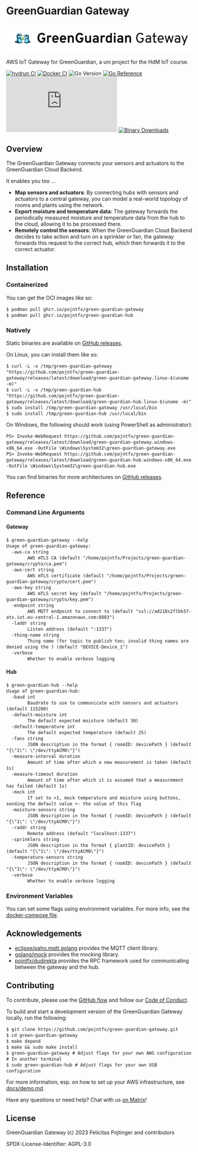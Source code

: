 # GreenGuardian Gateway

![Logo](./docs/logo-readme.png)

AWS IoT Gateway for GreenGuardian, a uni project for the HdM IoT course.

[![hydrun CI](https://github.com/pojntfx/green-guardian-gateway/actions/workflows/hydrun.yaml/badge.svg)](https://github.com/pojntfx/green-guardian-gateway/actions/workflows/hydrun.yaml)
[![Docker CI](https://github.com/pojntfx/green-guardian-gateway/actions/workflows/docker.yaml/badge.svg)](https://github.com/pojntfx/green-guardian-gateway/actions/workflows/docker.yaml)
![Go Version](https://img.shields.io/badge/go%20version-%3E=1.20-61CFDD.svg)
[![Go Reference](https://pkg.go.dev/badge/github.com/pojntfx/green-guardian-gateway.svg)](https://pkg.go.dev/github.com/pojntfx/green-guardian-gateway)
[![Matrix](https://img.shields.io/matrix/green-guardian-gateway:matrix.org)](https://matrix.to/#/#green-guardian-gateway:matrix.org?via=matrix.org)
[![Binary Downloads](https://img.shields.io/github/downloads/pojntfx/green-guardian-gateway/total?label=binary%20downloads)](https://github.com/pojntfx/green-guardian-gateway/releases)

## Overview

The GreenGuardian Gateway connects your sensors and actuators to the GreenGuardian Cloud Backend.

It enables you too ...

- **Map sensors and actuators**: By connecting hubs with sensors and actuators to a central gateway, you can model a real-world topology of rooms and plants using the network.
- **Export moisture and temperature data**: The gateway forwards the periodically measured moisture and temperature data from the hub to the cloud, allowing it to be processed there.
- **Remotely control the sensors**: When the GreenGuardian Cloud Backend decides to take action and turn on a sprinkler or fan, the gateway forwards this request to the correct hub, which then forwards it to the correct actuator.

## Installation

### Containerized

You can get the OCI images like so:

```shell
$ podman pull ghcr.io/pojntfx/green-guardian-gateway
$ podman pull ghcr.io/pojntfx/green-guardian-hub
```

### Natively

Static binaries are available on [GitHub releases](https://github.com/pojntfx/green-guardian-gateway/releases).

On Linux, you can install them like so:

```shell
$ curl -L -o /tmp/green-guardian-gateway "https://github.com/pojntfx/green-guardian-gateway/releases/latest/download/green-guardian-gateway.linux-$(uname -m)"
$ curl -L -o /tmp/green-guardian-hub "https://github.com/pojntfx/green-guardian-gateway/releases/latest/download/green-guardian-hub.linux-$(uname -m)"
$ sudo install /tmp/green-guardian-gateway /usr/local/bin
$ sudo install /tmp/green-guardian-hub /usr/local/bin
```

On Windows, the following should work (using PowerShell as administrator):

```shell
PS> Invoke-WebRequest https://github.com/pojntfx/green-guardian-gateway/releases/latest/download/green-guardian-gateway.windows-x86_64.exe -OutFile \Windows\System32\green-guardian-gateway.exe
PS> Invoke-WebRequest https://github.com/pojntfx/green-guardian-gateway/releases/latest/download/green-guardian-hub.windows-x86_64.exe -OutFile \Windows\System32\green-guardian-hub.exe
```

You can find binaries for more architectures on [GitHub releases](https://github.com/pojntfx/green-guardian-gateway/releases).

## Reference

### Command Line Arguments

#### Gateway

```shell
$ green-guardian-gateway --help
Usage of green-guardian-gateway:
  -aws-ca string
        AWS mTLS CA (default "/home/pojntfx/Projects/green-guardian-gateway/crypto/ca.pem")
  -aws-cert string
        AWS mTLS certificate (default "/home/pojntfx/Projects/green-guardian-gateway/crypto/cert.pem")
  -aws-key string
        AWS mTLS secret key (default "/home/pojntfx/Projects/green-guardian-gateway/crypto/key.pem")
  -endpoint string
        AWS MQTT endpoint to connect to (default "ssl://ad218s2flbk57-ats.iot.eu-central-1.amazonaws.com:8883")
  -laddr string
        Listen address (default ":1337")
  -thing-name string
        Thing name (for topic to publish too; invalid thing names are denied using the ) (default "DEVICE-Device_1")
  -verbose
        Whether to enable verbose logging
```

#### Hub

```shell
$ green-guardian-hub --help
Usage of green-guardian-hub:
  -baud int
        Baudrate to use to communicate with sensors and actuators (default 115200)
  -default-moisture int
        The default expected moisture (default 30)
  -default-temperature int
        The default expected temperature (default 25)
  -fans string
        JSON description in the format { roomID: devicePath } (default "{\"1\": \"/dev/ttyACM0\"}")
  -measure-interval duration
        Amount of time after which a new measurement is taken (default 1s)
  -measure-timeout duration
        Amount of time after which it is assumed that a measurement has failed (default 1s)
  -mock int
        If set to >1, mock temperature and moisture using buttons, sending the default value +- the value of this flag
  -moisture-sensors string
        JSON description in the format { roomID: devicePath } (default "{\"1\": \"/dev/ttyACM0\"}")
  -raddr string
        Remote address (default "localhost:1337")
  -sprinklers string
        JSON description in the format { plantID: devicePath } (default "{\"1\": \"/dev/ttyACM0\"}")
  -temperature-sensors string
        JSON description in the format { roomID: devicePath } (default "{\"1\": \"/dev/ttyACM0\"}")
  -verbose
        Whether to enable verbose logging
```

### Environment Variables

You can set some flags using environment variables. For more info, see the [docker-compose file](./docker-compose.yaml).

## Acknowledgements

- [eclipse/paho.mqtt.golang](https://github.com/eclipse/paho.mqtt.golang) provides the MQTT client library.
- [golang/mock](https://github.com/golang/mock) provides the mocking library.
- [pojntfx/dudirekta](https://github.com/pojntfx/dudirekta) provides the RPC framework used for communicating between the gateway and the hub.

## Contributing

To contribute, please use the [GitHub flow](https://guides.github.com/introduction/flow/) and follow our [Code of Conduct](./CODE_OF_CONDUCT.md).

To build and start a development version of the GreenGuardian Gateway locally, run the following:

```shell
$ git clone https://github.com/pojntfx/green-guardian-gateway.git
$ cd green-guardian-gateway
$ make depend
$ make && sudo make install
$ green-guardian-gateway # Adjust flags for your own AWS configuration
# In another terminal
$ sudo green-guardian-hub # Adjust flags for your own USB configuration
```

For more information, esp. on how to set up your AWS infrastructure, see [docs/demo.md](./docs/demo.md).

Have any questions or need help? Chat with us [on Matrix](https://matrix.to/#/#green-guardian-gateway:matrix.org?via=matrix.org)!

## License

GreenGuardian Gateway (c) 2023 Felicitas Pojtinger and contributors

SPDX-License-Identifier: AGPL-3.0
